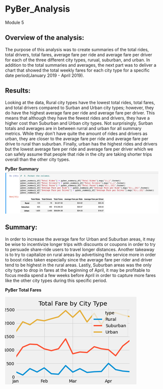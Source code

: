 # PyBer_Analysis
Module 5 <br />
## Overview of the analysis:<br />

The purpose of this analysis was to create summaries of the total rides, total drivers, total fares, average fare per ride and average fare per driver for each of the three different city types, rurual, suburban, and urban. In addition to the total summaries and averages, the next part was to deliver a chart that showed the total weekly fares for each city type for a specific date period(January 2019 - April 2019). <br />


## Results:<br />

Looking at the data, Rural city types have the lowest total rides, total fares, and total drivers compared to Surban and Urban city types; however, they do have the highest average fare per ride and average fare per driver. This means that although they have the fewest rides and drivers, they have a higher cost than Suburban and Urban city types. Not surprisingly, Surban totals and averages are in between rurral and urban for all summary metrics. While they don't have quite the amount of rides and drivers as urban, they are closer to the average fare per ride and average fare per drive to rural than suburban. Finally, urban has the highest rides and drivers but the lowest average fare per ride and average fare per driver which we can safely assume that people that ride in the city are taking shorter trips overall than the other city types.  <br />

**PyBer Summary** <br />
![image_name](PyBer_Challenge/Analysis/PyBer_Analysis_Summary.png)




## Summary: <br />

In order to increase the average fare for Urban and Suburban areas, it may be wise to incentivize longer trips with discounts or coupons in order to try to persuade share-ride users to travel longer distances. Another takeaway is to try to capitalize on rural areas by advertising the service more in order to boost rides taken especially since the average fare per rider and driver tend to be highest in the rural areas. Lastly, Suburban areas was the only city type to drop in fares at the beginning of April, it may be profitable to focus media spend a few weeks before April in order to capture more fares like the other city types during this specific period.<br />


**PyBer Total Fares** <br />

![image_name](PyBer_Challenge/Analysis/Total_Fare_by_City_Type.png)

